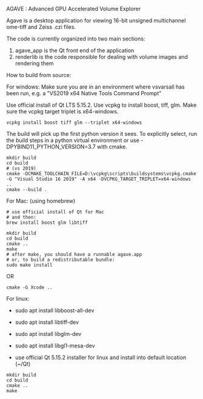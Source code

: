 AGAVE : Advanced GPU Accelerated Volume Explorer

Agave is a desktop application for viewing 16-bit unsigned multichannel ome-tiff and Zeiss .czi files.

The code is currently organized into two main sections:

1. agave_app is the Qt front end of the application
2. renderlib is the code responsible for dealing with volume images and rendering them

How to build from source:

For windows:
Make sure you are in an environment where vsvarsall has been run, e.g. a "VS2019 x64 Native Tools Command Prompt"

Use official install of Qt LTS 5.15.2.
Use vcpkg to install boost, tiff, glm. Make sure the vcpkg target triplet is x64-windows.
```
vcpkg install boost tiff glm --triplet x64-windows
```

The build will pick up the first python version it sees. To explicitly select, run the build steps in a python virtual environment or use -DPYBIND11_PYTHON_VERSION=3.7 with cmake.

```
mkdir build
cd build
# (vs 2019)
cmake -DCMAKE_TOOLCHAIN_FILE=D:\vcpkg\scripts\buildsystems\vcpkg.cmake -G "Visual Studio 16 2019" -A x64 -DVCPKG_TARGET_TRIPLET=x64-windows ..
cmake --build .
```

For Mac: (using homebrew)

```
# use official install of Qt for Mac
# and then:
brew install boost glm libtiff

mkdir build
cd build
cmake ..
make
# after make, you should have a runnable agave.app
# or, to build a redistributable bundle:
sudo make install
```

OR

```
cmake -G Xcode ..
```

For linux:

- sudo apt install libboost-all-dev
- sudo apt install libtiff-dev
- sudo apt install libglm-dev
- sudo apt install libgl1-mesa-dev

- use official Qt 5.15.2 installer for linux and install into default location (~/Qt)

```
mkdir build
cd build
cmake ..
make
```

